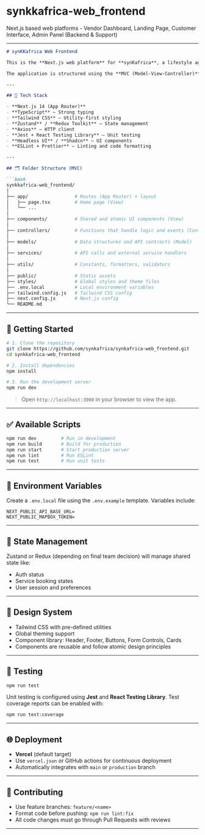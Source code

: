 # synkkafrica-web_frontend
Next.js based web platforms - Vendor Dashboard, Landing Page, Customer Interface, Admin Panel (Backend &amp; Support)

---

````markdown
# synKKafrica Web Frontend

This is the **Next.js web platform** for **synKafrica**, a lifestyle aggregation service offering **transportation, laundry, restaurant booking, and beach services** through a single unified portal.

The application is structured using the **MVC (Model-View-Controller)** pattern, optimized for scalability, reusability, and rapid team collaboration.

---

## 🧱 Tech Stack

- **Next.js 14 (App Router)**
- **TypeScript** – Strong typing
- **Tailwind CSS** – Utility-first styling
- **Zustand** / **Redux Toolkit** – State management
- **Axios** – HTTP client
- **Jest + React Testing Library** – Unit testing
- **Headless UI** / **Shadcn** – UI components
- **ESLint + Prettier** – Linting and code formatting

---

## 🗂️ Folder Structure (MVC)

```bash
synkkafrica-web_frontend/
│
├── app/                 # Routes (App Router) + layout
│   ├── page.tsx         # Home page (View)
│   └── ...
│
├── components/          # Shared and atomic UI components (View)
│
├── controllers/         # Functions that handle logic and events (Controller)
│
├── models/              # Data structures and API contracts (Model)
│
├── services/            # API calls and external service handlers
│
├── utils/               # Constants, formatters, validators
│
├── public/              # Static assets
├── styles/              # Global styles and theme files
├── .env.local           # Local environment variables
├── tailwind.config.js   # Tailwind CSS config
├── next.config.js       # Next.js config
└── README.md
````

---

## 🚀 Getting Started

```bash
# 1. Clone the repository
git clone https://github.com/synkafrica/synkafrica-web_frontend.git
cd synkkafrica-web_frontend

# 2. Install dependencies
npm install

# 3. Run the development server
npm run dev
```

> Open `http://localhost:3000` in your browser to view the app.

---

## ✅ Available Scripts

```bash
npm run dev         # Run in development
npm run build       # Build for production
npm run start       # Start production server
npm run lint        # Run ESLint
npm run test        # Run unit tests
```

---

## 🔐 Environment Variables

Create a `.env.local` file using the `.env.example` template. Variables include:

```
NEXT_PUBLIC_API_BASE_URL=
NEXT_PUBLIC_MAPBOX_TOKEN=
```

---

## 🧠 State Management

Zustand or Redux (depending on final team decision) will manage shared state like:

* Auth status
* Service booking states
* User session and preferences

---

## 🎨 Design System

* Tailwind CSS with pre-defined utilities
* Global theming support
* Component library: Header, Footer, Buttons, Form Controls, Cards
* Components are reusable and follow atomic design principles

---

## 🧪 Testing

```bash
npm run test
```

Unit testing is configured using **Jest** and **React Testing Library**. Test coverage reports can be enabled with:

```bash
npm run test:coverage
```

---

## 🌐 Deployment

* **Vercel** (default target)
* Use `vercel.json` or GitHub actions for continuous deployment
* Automatically integrates with `main` or `production` branch

---

## 🤝 Contributing

* Use feature branches: `feature/<name>`
* Format code before pushing: `npm run lint:fix`
* All code changes must go through Pull Requests with reviews

---
